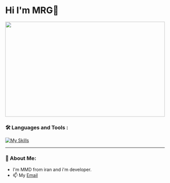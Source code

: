 # Hi I'm MRG:wave:
<div align="center">
  <img src="https://media.giphy.com/media/gU25raLP4pUu4/giphy.gif" height="300" width="100%">
</div>

### :hammer_and_wrench: Languages and Tools :

[![My Skills](https://skillicons.dev/icons?i=angular,atom,babel,bash,bootstrap,cs,cloudflare,codepen,css,deno,devto,discord,bots,docker,dotnet,electron,express,fastapi,figma,firebase,flask,git,github,githubactions,gitlab,grafana,heroku,html,idea,instagram,js,jest,jquery,kafka,laravel,linkedin,linux,materialui,mongodb,mysql,nestjs,nginx,nodejs,ps,php,postgres,postman,powershell,prisma,prometheus,pug,py,rabbitmq,raspberrypi,react,redis,redux,regex,sqlite,stackoverflow,selenium,sequelize,svg,symfony,tailwind,threejs,twitter,ts,vercel,visualstudio,vite,vscode,vue,webpack,wordpress&theme=dark)](https://skillicons.dev)

---

### :whale: About Me:
- I'm MMD from iran and i'm developer.
- :mailbox: My [Email](MrRmZa051@gmail.com)










